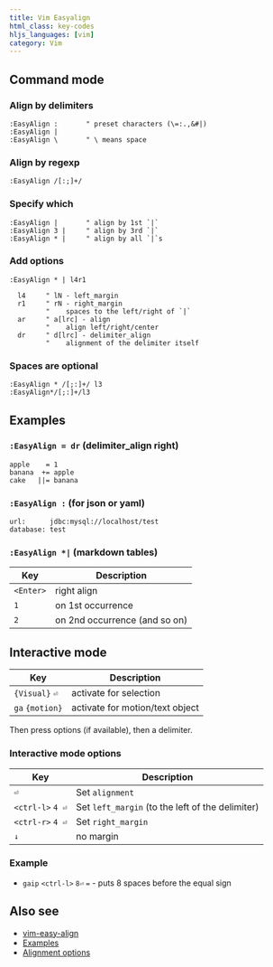 ```yaml
---
title: Vim Easyalign
html_class: key-codes
hljs_languages: [vim]
category: Vim
---
```


## Command mode

### Align by delimiters

```vim
:EasyAlign :       " preset characters (\=:.,&#|)
:EasyAlign |
:EasyAlign \       " \ means space
```

### Align by regexp

```vim
:EasyAlign /[:;]+/
```

### Specify which

```vim
:EasyAlign |       " align by 1st `|`
:EasyAlign 3 |     " align by 3rd `|`
:EasyAlign * |     " align by all `|`s
```

### Add options

```vim
:EasyAlign * | l4r1

  l4     " lN - left_margin
  r1     " rN - right_margin
         "    spaces to the left/right of `|`
  ar     " a[lrc] - align
         "    align left/right/center
  dr     " d[lrc] - delimiter_align
         "    alignment of the delimiter itself
```

### Spaces are optional

```vim
:EasyAlign * /[;:]+/ l3
:EasyAlign*/[;:]+/l3
```

## Examples

### `:EasyAlign = dr` (delimiter_align right)

```
apple    = 1
banana  += apple
cake   ||= banana
```

### `:EasyAlign :` (for json or yaml)

```
url:      jdbc:mysql://localhost/test
database: test
```

### `:EasyAlign *|` (markdown tables)

| Key       | Description                   |
| --------- | ----------------------------- |
| `<Enter>` | right align                   |
| `1`       | on 1st occurrence             |
| `2`       | on 2nd occurrence (and so on) |

## Interactive mode

| Key             | Description                     |
| --------------- | ------------------------------- |
| `{Visual}` `⏎`  | activate for selection          |
| `ga` `{motion}` | activate for motion/text object |

Then press options (if available), then a delimiter.

### Interactive mode options

| Key              | Description                                      |
| ---------------- | ------------------------------------------------ |
| `⏎`              | Set `alignment`                                  |
| `<ctrl-l>` `4 ⏎` | Set `left_margin` (to the left of the delimiter) |
| `<ctrl-r>` `4 ⏎` | Set `right_margin`                               |
| `↓`              | no margin                                        |

### Example

- `gaip` `<ctrl-l>` `8⏎` `=` - puts 8 spaces before the equal sign

## Also see

- [vim-easy-align](https://github.com/junegunn/vim-easy-align)
- [Examples](https://github.com/junegunn/vim-easy-align#examples)
- [Alignment options](https://github.com/junegunn/vim-easy-align#alignment-options)
